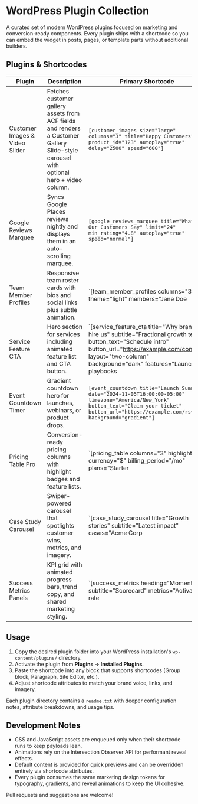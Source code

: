 # WordPress Plugin Collection

A curated set of modern WordPress plugins focused on marketing and conversion-ready components. Every plugin ships with a shortcode so you can embed the widget in posts, pages, or template parts without additional builders.

## Plugins & Shortcodes

| Plugin | Description | Primary Shortcode |
| --- | --- | --- |
| Customer Images & Video Slider | Fetches customer gallery assets from ACF fields and renders a Customer Gallery Slide-style carousel with optional hero + video column. | `[customer_images size="large" columns="3" title="Happy Customers" product_id="123" autoplay="true" delay="2500" speed="600"]` |
| Google Reviews Marquee | Syncs Google Places reviews nightly and displays them in an auto-scrolling marquee. | `[google_reviews_marquee title="What Our Customers Say" limit="24" min_rating="4.8" autoplay="true" speed="normal"]` |
| Team Member Profiles | Responsive team roster cards with bios and social links plus subtle animation. | `[team_member_profiles columns="3" theme="light" members="Jane Doe|CEO|https://example.com/jane.jpg|Lead visionary.|LinkedIn~https://linkedin.com/in/janedoe"]` |
| Service Feature CTA | Hero section for services including animated feature list and CTA button. | `[service_feature_cta title="Why brands hire us" subtitle="Fractional growth team" button_text="Schedule intro" button_url="https://example.com/contact" layout="two-column" background="dark" features="Launch playbooks|Validated experiments shipped in 14 days.;Retention audits|Plug the leaks."]` |
| Event Countdown Timer | Gradient countdown hero for launches, webinars, or product drops. | `[event_countdown title="Launch Summit" date="2024-11-05T16:00:00-05:00" timezone="America/New_York" button_text="Claim your ticket" button_url="https://example.com/rsvp" background="gradient"]` |
| Pricing Table Pro | Conversion-ready pricing columns with highlight badges and feature lists. | `[pricing_table columns="3" highlight="2" currency="$" billing_period="/mo" plans="Starter|29|For new teams.|Up to 3 seats,Email support;Growth|79|Automation and insights.|Unlimited seats,Priority support|Most popular|Start trial|https://example.com/growth|14-day trial;Enterprise|149|Dedicated success.|Custom contracts,SAML SSO|Best value|Talk to sales|https://example.com/enterprise"]` |
| Case Study Carousel | Swiper-powered carousel that spotlights customer wins, metrics, and imagery. | `[case_study_carousel title="Growth stories" subtitle="Latest impact" cases="Acme Corp|+140% pipeline|Scaled outbound motions.|https://example.com/acme.svg|https://example.com/case/acme"]` |
| Success Metrics Panels | KPI grid with animated progress bars, trend copy, and shared marketing styling. | `[success_metrics heading="Momentum" subtitle="Scorecard" metrics="Activation rate|74%|+12 pts vs last quarter|Guided onboarding flows unlocked a new baseline.|74"]` |

## Usage

1. Copy the desired plugin folder into your WordPress installation's `wp-content/plugins/` directory.
2. Activate the plugin from **Plugins → Installed Plugins**.
3. Paste the shortcode into any block that supports shortcodes (Group block, Paragraph, Site Editor, etc.).
4. Adjust shortcode attributes to match your brand voice, links, and imagery.

Each plugin directory contains a `readme.txt` with deeper configuration notes, attribute breakdowns, and usage tips.

## Development Notes

- CSS and JavaScript assets are enqueued only when their shortcode runs to keep payloads lean.
- Animations rely on the Intersection Observer API for performant reveal effects.
- Default content is provided for quick previews and can be overridden entirely via shortcode attributes.
- Every plugin consumes the same marketing design tokens for typography, gradients, and reveal animations to keep the UI cohesive.

Pull requests and suggestions are welcome!
